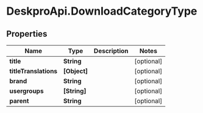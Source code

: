 # DeskproApi.DownloadCategoryType

## Properties
Name | Type | Description | Notes
------------ | ------------- | ------------- | -------------
**title** | **String** |  | [optional] 
**titleTranslations** | **[Object]** |  | [optional] 
**brand** | **String** |  | [optional] 
**usergroups** | **[String]** |  | [optional] 
**parent** | **String** |  | [optional] 


